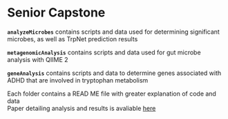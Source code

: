 # Senior Capstone

<b>```analyzeMicrobes```</b> contains scripts and data used for determining significant microbes, as well as TrpNet prediction results

<b>```metagenomicAnalysis```</b> contains scripts and data used for gut microbe analysis with QIIME 2

<b>```geneAnalysis```</b> contains scripts and data to determine genes associated with ADHD that are involved in tryptophan metabolism

Each folder contains a READ ME file with greater explanation of code and data </br>
Paper detailing analysis and results is avaliable [here](https://docs.google.com/document/d/1HLgjZZPi1MyuLAyUnruNSKfVOe0Apns5vnzqVKbPjPU/edit?usp=sharing)
